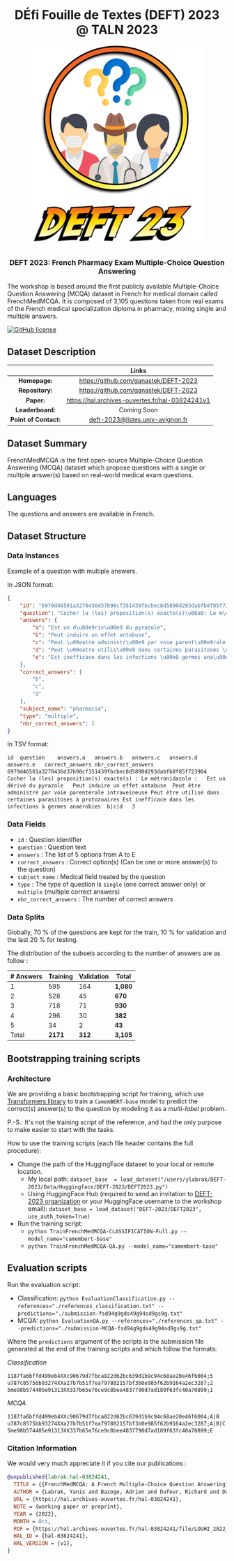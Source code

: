 <h1 align="center">DÉfi Fouille de Textes (DEFT) 2023 @ TALN 2023</h1>

<p align="center">
  <img width="400" src="./logo.png">
</p>

<h3 align="center">DEFT 2023: French Pharmacy Exam Multiple-Choice Question Answering</h3>

The workshop is based around the first publicly available Multiple-Choice Question Answering (MCQA) dataset in French for medical domain called FrenchMedMCQA. It is composed of 3,105 questions taken from real exams of the French medical specialization diploma in pharmacy, mixing  single  and multiple answers.

[![GitHub license](https://img.shields.io/badge/License-Apache_2.0-blue.svg)](https://opensource.org/licenses/Apache-2.0)

## Dataset Description

|                        | Links                                               | 
| :--------------------: |:---------------------------------------------------:|
| **Homepage:**          |  https://github.com/qanastek/DEFT-2023              | 
| **Repository:**        |  https://github.com/qanastek/DEFT-2023              | 
| **Paper:**             |  https://hal.archives-ouvertes.fr/hal-03824241v1    | 
| **Leaderboard:**       |  Coming Soon                                        |
| **Point of Contact:**  |  [deft-2023@listes.univ-avignon.fr](mailto:deft-2023@listes.univ-avignon.fr)|

## Dataset Summary

FrenchMedMCQA is the first open-source Multiple-Choice Question Answering (MCQA) dataset which propose questions with a single or multiple answer(s) based on real-world medical exam questions.

## Languages

The questions and answers are available in French.

## Dataset Structure

### Data Instances

Example of a question with multiple answers.

In JSON format:

```json
{
    "id": "6979d46501a3270436d37b98cf351439fbcbec8d5890d293dabfb8f85f723904",
    "question": "Cocher la (les) proposition(s) exacte(s)\u00a0: Le m\u00e9tronidazole\u00a0:",
    "answers": {
        "a": "Est un d\u00e9riv\u00e9 du pyrazole",
        "b": "Peut induire un effet antabuse",
        "c": "Peut \u00eatre administr\u00e9 par voie parent\u00e9rale intraveineuse",
        "d": "Peut \u00eatre utilis\u00e9 dans certaines parasitoses \u00e0 protozoaires",
        "e": "Est inefficace dans les infections \u00e0 germes ana\u00e9robies"
    },
    "correct_answers": [
        "b",
        "c",
        "d"
    ],
    "subject_name": "pharmacie",
    "type": "multiple",
    "nbr_correct_answers": 3
}
```

In TSV format:

```plain
id	question	answers.a	answers.b	answers.c	answers.d	answers.e	correct_answers	nbr_correct_answers
6979d46501a3270436d37b98cf351439fbcbec8d5890d293dabfb8f85f723904	Cocher la (les) proposition(s) exacte(s) : Le métronidazole :	Est un dérivé du pyrazole	Peut induire un effet antabuse	Peut être administré par voie parentérale intraveineuse	Peut être utilisé dans certaines parasitoses à protozoaires	Est inefficace dans les infections à germes anaérobies	b|c|d	3
```


### Data Fields

- `id` : Question identifier
- `question` : Question text
- `answers` : The list of 5 options from A to E
- `correct_answers` : Correct option(s) (Can be one or more answer(s) to the question)
- `subject_name` : Medical field treated by the question
- `type` : The type of question is `single` (one correct answer only) or `multiple` (multiple correct answers)
- `nbr_correct_answers` : The number of correct answers

### Data Splits

Globally, 70 % of the questions are kept for the train, 10 % for validation and the last 20 % for testing.

The distribution of the subsets according to the number of answers are as follow :

| # Answers | Training   | Validation | Total     |
| --------- | ---------- | ---------- | --------- |
| 1         | 595        | 164        | **1,080** |
| 2         | 528        | 45         | **670**   |
| 3         | 718        | 71         | **930**   |
| 4         | 296        | 30         | **382**   |
| 5         | 34         | 2          | **43**    |
| Total     | **2171**   | **312**    | **3,105** |

## Bootstrapping training scripts

### Architecture

We are providing a basic bootstrapping script for training, which use [Transformers library](https://huggingface.co/docs/transformers/index) to train a `CamemBERT-base` model to predict the correct(s) answer(s) to the question by modeling it as a *multi-label* problem.

P.-S.: It's not the training script of the reference, and had the only purpose to make easier to start with the tasks.

How to use the training scripts (each file header contains the full procedure):
- Change the path of the HuggingFace dataset to your local or remote location.
   - My local path: `dataset_base  = load_dataset("/users/ylabrak/DEFT-2023/Data/Huggingface/DEFT-2023/DEFT2023.py")`
   - Using HuggingFace Hub (required to send an invitation to [DEFT-2023 organization](https://huggingface.co/DEFT-2023) or your HuggingFace username to the workshop email): `dataset_base = load_dataset("DEFT-2023/DEFT2023", use_auth_token=True)`
- Run the training script:
   - `python TrainFrenchMedMCQA-CLASSIFICATION-Full.py --model_name="camembert-base"`
   - `python TrainFrenchMedMCQA-QA.py --model_name="camembert-base"`

## Evaluation scripts

Run the evaluation script:
- Classification: `python EvaluationClassification.py --references="./references_classification.txt" --predictions="./submission-fsd94g9gds49g94sd9gs9g.txt"`
- MCQA: `python EvaluationQA.py --references="./references_qa.txt" --predictions="./submission-MCQA-fsd94g9gds49g94sd9gs9g.txt"`

Where the `predictions` argument of the scripts is the submission file generated at the end of the training scripts and which follow the formats:

*Classification*
```csv
1187fa6bffd499eb4XXc90679d7fbca822d62bc639d1b9c94c68ae20e46f6004;5
u787c8575bb93274XXa27b7b51f7ea797802157bf3b0e985f62b9164a2ec3287;2
5me98b574405e91313XX337b65e76ce9c8bee4837790d7ad189f63fc40a70899;1
```

*MCQA*
```csv
1187fa6bffd499eb4XXc90679d7fbca822d62bc639d1b9c94c68ae20e46f6004;A|B
u787c8575bb93274XXa27b7b51f7ea797802157bf3b0e985f62b9164a2ec3287;A|B|C|D|E
5me98b574405e91313XX337b65e76ce9c8bee4837790d7ad189f63fc40a70899;E
```

### Citation Information

We would very much appreciate it if you cite our publications :

```bibtex
@unpublished{labrak:hal-03824241,
  TITLE = {{FrenchMedMCQA: A French Multiple-Choice Question Answering Dataset for Medical domain}},
  AUTHOR = {Labrak, Yanis and Bazoge, Adrien and Dufour, Richard and Daille, B{\'e}atrice and Gourraud, Pierre-Antoine and Morin, Emmanuel and Rouvier, Mickael},
  URL = {https://hal.archives-ouvertes.fr/hal-03824241},
  NOTE = {working paper or preprint},
  YEAR = {2022},
  MONTH = Oct,
  PDF = {https://hal.archives-ouvertes.fr/hal-03824241/file/LOUHI_2022___QA-3.pdf},
  HAL_ID = {hal-03824241},
  HAL_VERSION = {v1},
}
```
